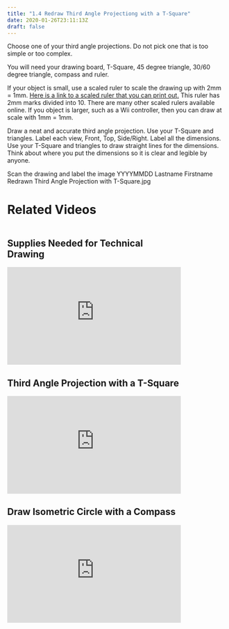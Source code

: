 ```yaml
---
title: "1.4 Redraw Third Angle Projectiong with a T-Square"
date: 2020-01-26T23:11:13Z
draft: false
---
```


Choose one of your third angle projections. Do not pick one that is too simple or too complex.

You will need your drawing board, T-Square, 45 degree triangle, 30/60 degree triangle, compass and ruler.

If your object is small, use a scaled ruler to scale the drawing up with 2mm = 1mm. [Here is a link to a scaled ruler that you can print out](https://drive.google.com/file/d/1iOUYnB3zUVdPLuCxPrcEScaPrNB-L8Qk/view?usp=sharing)[.](https://drive.google.com/file/d/11Rce9jzU2jIDPkyK7TRkl3_fJcH4L74E/view?usp=sharing) This ruler has 2mm marks divided into 10\. There are many other scaled rulers available online. If you object is larger, such as a Wii controller, then you can draw at scale with 1mm = 1mm.

Draw a neat and accurate third angle projection. Use your T-Square and triangles. Label each view, Front, Top, Side/Right. Label all the dimensions. Use your T-Square and triangles to draw straight lines for the dimensions. Think about where you put the dimensions so it is clear and legible by anyone.

Scan the drawing and label the image YYYYMMDD Lastname Firstname Redrawn Third Angle Projection with T-Square.jpg

# Related Videos

<div style="display: flex; flex-wrap: wrap; align-items: flex-end;">

<div style="display:flex; flex-direction:column; height: 100%; width: 100%; max-width: 400px; justify-content: space-between;">

## Supplies Needed for Technical Drawing

<div style="position: relative; width: 100%; height: 0px; padding-top: 56.25%;"><iframe style="position: absolute; left: 0px; top: 0px; width: 100%; height: 100%; border: 0;" src="https://www.youtube.com/embed/QaTlzXEHu4g" width="300" height="150" allowfullscreen="allowfullscreen"></iframe></div>

</div>

<div style="display:flex; flex-direction:column; height: 100%; width: 100%; max-width: 400px; justify-content: space-between;">

## Third Angle Projection with a T-Square

<div style="position: relative; width: 100%; height: 0px; padding-top: 56.25%;"><iframe style="position: absolute; left: 0px; top: 0px; width: 100%; height: 100%; border: 0;" src="https://www.youtube.com/embed/jfrTuoI6hBQ" width="300" height="150" allowfullscreen="allowfullscreen"></iframe></div>

</div>

<div style="display:flex; flex-direction:column; height: 100%; width: 100%; max-width: 400px; justify-content: space-between;">

## Draw Isometric Circle with a Compass

<div style="position: relative; width: 100%; height: 0px; padding-top: 56.25%;"><iframe style="position: absolute; left: 0px; top: 0px; width: 100%; height: 100%; border: 0;" src="https://www.youtube.com/embed/EaTwlLaMYao" width="300" height="150" allowfullscreen="allowfullscreen"></iframe></div>

</div>

</div>
